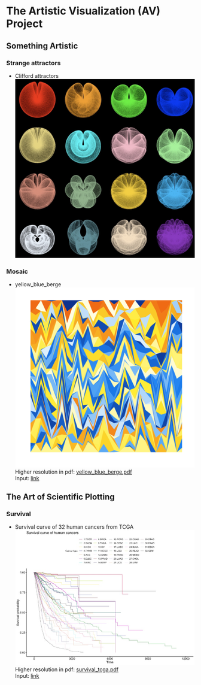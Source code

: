
# The Artistic Visualization (AV) Project

## Something Artistic

###  Strange attractors

* Clifford attractors  
  <img src="output/CliffordAttractors_a.png" width="500" height="">  

### Mosaic

* yellow_blue_berge  
  <img src="output/yellow_blue_berge.png" width="500" height="">  
  Higher resolution in pdf: <a href="output/yellow_blue_berge.pdf">yellow_blue_berge.pdf</a>  
  Input: <a href="input/yellow_blue_berge.txt">link</a>

## The Art of Scientific Plotting

### Survival

* Survival curve of 32 human cancers from TCGA  
  <img src="output/survival_tcga.jpg" width="500" height="">  
  Higher resolution in pdf: <a href="output/survival_tcga.pdf">survival_tcga.pdf</a>  
  Input: <a href="input/clinical_PANCAN_patient_with_followup.tsv">link</a>
